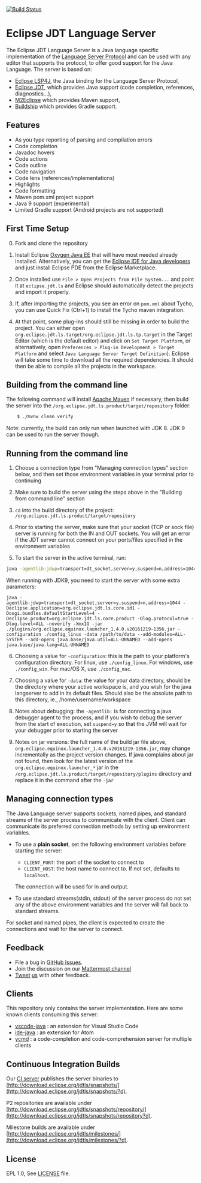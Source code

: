 [![Build Status](https://ci.eclipse.org/ls/buildStatus/icon?job=jdt-ls-master)](https://ci.eclipse.org/ls/job/jdt-ls-master)

Eclipse JDT Language Server
===========================

The Eclipse JDT Language Server is a Java language specific implementation of the [Language Server Protocol](https://github.com/Microsoft/language-server-protocol)
and can be used with any editor that supports the protocol, to offer good support for the Java Language. The server is based on:

* [Eclipse LSP4J](https://github.com/eclipse/lsp4j), the Java binding for the Language Server Protocol,
* [Eclipse JDT](http://www.eclipse.org/jdt/), which provides Java support (code completion, references, diagnostics...), 
* [M2Eclipse](http://www.eclipse.org/m2e/) which provides Maven support,
* [Buildship](https://github.com/eclipse/buildship) which provides Gradle support.

Features
--------------
* As you type reporting of parsing and compilation errors
* Code completion
* Javadoc hovers
* Code actions
* Code outline
* Code navigation
* Code lens (references/implementations)
* Highlights
* Code formatting
* Maven pom.xml project support
* Java 9 support (experimental)
* Limited Gradle support (Android projects are not supported)


First Time Setup
--------------
0. Fork and clone the repository
1. Install Eclipse [Oxygen Java EE](http://www.eclipse.org/downloads/packages/eclipse-ide-java-ee-developers/oxygen1)
that will have most needed already installed. Alternatively,
you can get the [Eclipse IDE for Java developers](http://www.eclipse.org/downloads/packages/eclipse-ide-java-developers/oxygen1)
and just install Eclipse PDE from the Eclipse Marketplace.

2. Once installed use `File > Open Projects from File System...` and
point it at `eclipse.jdt.ls` and Eclipse should automatically
detect the projects and import it properly.

3. If, after importing the projects, you see an error on `pom.xml` about Tycho, you can use Quick Fix
(Ctrl+1) to install the Tycho maven integration.

4. At that point, some plug-ins should still be missing in order to build the project. You can either open `org.eclipse.jdt.ls.target/org.eclipse.jdt.ls.tp.target` in the Target Editor (which is the default editor) and click on `Set Target Platform`, or alternatively, open `Preferences > Plug-in Development > Target Platform` and select `Java Language Server Target Definition`). Eclipse will take some time to download all the required dependencies. It should then be able to compile all the projects in the workspace. 

Building from the command line
----------------------------

The following command will install [Apache Maven](https://maven.apache.org/) if necessary, then build the server into the  `/org.eclipse.jdt.ls.product/target/repository` folder:
```bash    
    $ ./mvnw clean verify
````
Note: currently, the build can only run when launched with JDK 8. JDK 9 can be used to run the server though.


Running from the command line
------------------------------
1. Choose a connection type from "Managing connection types" section below, and then set those environment variables in your terminal prior to continuing

2. Make sure to build the server using the steps above in the "Building from command line" section

3. `cd` into the build directory of the project: `/org.eclipse.jdt.ls.product/target/repository`

4. Prior to starting the server, make sure that your socket (TCP or sock file) server is running for both the IN and OUT sockets. You will get an error if the JDT server cannot connect on your ports/files specified in the environment variables

5. To start the server in the active terminal, run:
```bash
java -agentlib:jdwp=transport=dt_socket,server=y,suspend=n,address=1044 -Declipse.application=org.eclipse.jdt.ls.core.id1 -Dosgi.bundles.defaultStartLevel=4 -Declipse.product=org.eclipse.jdt.ls.core.product -Dlog.protocol=true -Dlog.level=ALL -noverify -Xmx1G -jar ./plugins/org.eclipse.equinox.launcher_1.4.0.v20161219-1356.jar -configuration ./config_linux -data /path/to/data
```
When running with JDK9, you need to start the server with some extra parameters:
```
java -agentlib:jdwp=transport=dt_socket,server=y,suspend=n,address=1044 -Declipse.application=org.eclipse.jdt.ls.core.id1 -Dosgi.bundles.defaultStartLevel=4 -Declipse.product=org.eclipse.jdt.ls.core.product -Dlog.protocol=true -Dlog.level=ALL -noverify -Xmx1G -jar ./plugins/org.eclipse.equinox.launcher_1.4.0.v20161219-1356.jar -configuration ./config_linux -data /path/to/data --add-modules=ALL-SYSTEM --add-opens java.base/java.util=ALL-UNNAMED --add-opens java.base/java.lang=ALL-UNNAMED
```

6. Choosing a value for `-configuration`: this is the path to your platform's configuration directory. For linux, use `./config_linux`. For windows, use `./config_win`. For mac/OS X, use `./config_mac`.

7. Choosing a value for `-data`: the value for your data directory, should be the directory where your active workspace is, and you wish for the java langserver to add in its default files. Should also be the absolute path to this directory, ie., /home/username/workspace

8. Notes about debugging: the `-agentlib:` is for connecting a java debugger agent to the process, and if you wish to debug the server from the start of execution, set `suspend=y` so that the JVM will wait for your debugger prior to starting the server

9. Notes on jar versions: the full name of the build jar file above, `org.eclipse.equinox.launcher_1.4.0.v20161219-1356.jar`, may change incrementally as the project version changes. If java complains about jar not found, then look for the latest version of the `org.eclipse.equinox.launcher_*` jar in the `/org.eclipse.jdt.ls.product/target/repository/plugins` directory and replace it in the command after the `-jar`

Managing connection types
-------------------------
The Java Language server supports sockets, named pipes, and standard streams of the server process
to communicate with the client. Client can communicate its preferred connection methods 
by setting up environment variables.

* To use a **plain socket**, set the following environment variables before starting the server:
   * `CLIENT_PORT`: the port of the socket to connect to
   * `CLIENT_HOST`: the host name to connect to. If not set, defaults to `localhost`.
   
   The connection will be used for in and output.
   
* To use standard streams(stdin, stdout) of the server process do not set any 
of the above environment variables and the server will fall back to standard streams. 

For socket and named pipes, the client is expected to create the connections
and wait for the server to connect.


Feedback
---------

* File a bug in [GitHub Issues](https://github.com/eclipse/eclipse.jdt.ls/issues).
* Join the discussion on our [Mattermost channel](https://mattermost.eclipse.org/eclipse/channels/eclipsejdtls)
* [Tweet](https://twitter.com/GorkemErcan) [us](https://twitter.com/fbricon) with other feedback.

Clients
-------
This repository only contains the server implementation. Here are some known clients consuming this server:

* [vscode-java](https://github.com/redhat-developer/vscode-java) : an extension for Visual Studio Code
* [ide-java](https://github.com/atom/ide-java) : an extension for Atom
* [ycmd](https://github.com/Valloric/ycmd) : a code-completion and code-comprehension server for multiple clients

Continuous Integration Builds
-----------------------------
Our [CI server](https://ci.eclipse.org/ls/) publishes the server binaries to [http://download.eclipse.org/jdtls/snapshots/](http://download.eclipse.org/jdtls/snapshots/?d).

P2 repositories are available under [http://download.eclipse.org/jdtls/snapshots/repository/](http://download.eclipse.org/jdtls/snapshots/repository?d).

Milestone builds are available under [http://download.eclipse.org/jdtls/milestones/](http://download.eclipse.org/jdtls/milestones/?d).

License
-------
EPL 1.0, See [LICENSE](LICENSE) file.
